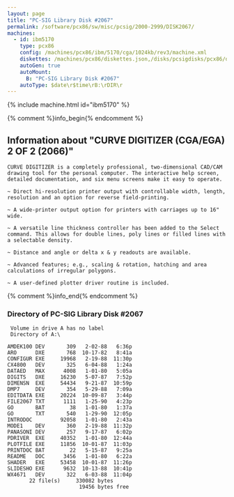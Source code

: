 ```yaml
---
layout: page
title: "PC-SIG Library Disk #2067"
permalink: /software/pcx86/sw/misc/pcsig/2000-2999/DISK2067/
machines:
  - id: ibm5170
    type: pcx86
    config: /machines/pcx86/ibm/5170/cga/1024kb/rev3/machine.xml
    diskettes: /machines/pcx86/diskettes.json,/disks/pcsigdisks/pcx86/diskettes.json
    autoGen: true
    autoMount:
      B: "PC-SIG Library Disk #2067"
    autoType: $date\r$time\rB:\rDIR\r
---
```


{% include machine.html id="ibm5170" %}

{% comment %}info_begin{% endcomment %}

## Information about "CURVE DIGITIZER (CGA/EGA) 2 OF 2 (2066)"

    CURVE DIGITIZER is a completely professional, two-dimensional CAD/CAM
    drawing tool for the personal computer. The interactive help screen,
    detailed documentation, and six menu screens make it easy to operate.
    
    ~ Direct hi-resolution printer output with controllable width, length,
    resolution and an option for reverse field-printing.
    
    ~ A wide-printer output option for printers with carriages up to 16"
    wide.
    
    ~ A versatile line thickness controller has been added to the Select
    command. This allows for double lines, poly lines or filled lines with
    a selectable density.
    
    ~ Distance and angle or delta x & y readouts are available.
    
    ~ Advanced features; e.g., scaling & rotation, hatching and area
    calculations of irregular polygons.
    
    ~ A user-defined plotter driver routine is included.
{% comment %}info_end{% endcomment %}


### Directory of PC-SIG Library Disk #2067

     Volume in drive A has no label
     Directory of A:\

    AMDEK100 DEV       309   2-02-88   6:36p
    ARO      DXE       768  10-17-82   8:41a
    CONFIGUR EXE     19968   2-19-88  11:30p
    CX4800   DEV       325   6-04-88   1:24a
    DATAED   MAX      4008   1-01-80   5:05a
    DIGITS   DXE     16230   5-07-87   7:52p
    DIMENSN  EXE     54434   9-21-87  10:59p
    DMP7     DEV       354   5-29-88   7:09a
    EDITDATA EXE     20224  10-09-87   3:44p
    FILE2067 TXT      1111   1-25-90   4:23p
    GO       BAT        38   1-01-80   1:37a
    GO       TXT       540   1-29-90  12:05p
    INTRODOC         92058   1-01-80   2:43a
    MODE1    DEV       360   2-19-88  11:32p
    PANASONI DEV       257   9-17-87   6:02p
    PDRIVER  EXE     40352   1-01-80  12:44a
    PLOTFILE EXE     11856  10-01-87  11:03p
    PRINTDOC BAT        22   5-15-87   9:25a
    README   DOC      3456   1-01-80   6:22a
    SHADER   EXE     53458  10-01-87  11:26p
    SLIDESHO EXE      9632  10-13-88  10:41p
    WX4671   DEV       322   6-03-88  11:04p
           22 file(s)     330082 bytes
                           19456 bytes free
